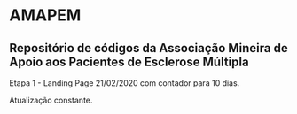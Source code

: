# AMAPEM
## Repositório de códigos da Associação Mineira de Apoio aos Pacientes de Esclerose Múltipla
Etapa 1 - Landing Page
21/02/2020 com contador para 10 dias. 

Atualização constante. 
